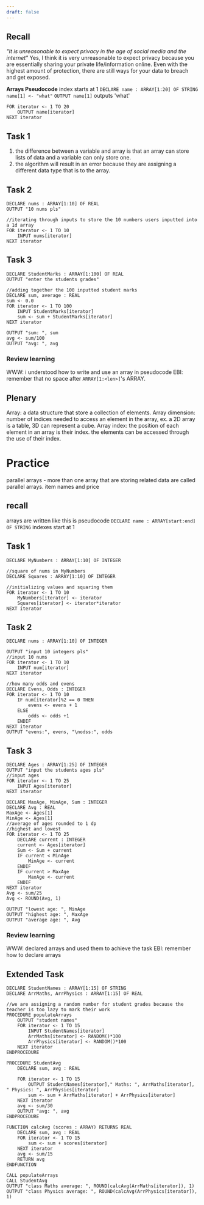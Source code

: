 ```yaml
---
draft: false
---
```

## Recall
*"It is unreasonable to expect privacy in the age of social media and the internet"*
Yes, I think it is very unreasonable to expect privacy because you are essentially sharing your private life/information online. Even with the highest amount of protection, there are still ways for your data to breach and get exposed. 


**Arrays Pseudocode**
index starts at 1
`DECLARE name : ARRAY[1:20] OF STRING`
`name[1] <- "what"`
`OUTPUT name[1]` outputs 'what'

```
FOR iterator <- 1 TO 20
	OUTPUT name[iterator]
NEXT iterator
```

## Task 1
1. the difference between a variable and array is that an array can store lists of data and a variable can only store one.
2. the algorithm will result in an error because they are assigning a different data type that is to the array.

## Task 2
```
DECLARE nums : ARRAY[1:10] OF REAL
OUTPUT "10 nums pls"

//iterating through inputs to store the 10 numbers users inputted into a 1d array
FOR iterator <- 1 TO 10
	INPUT nums[iterator]
NEXT iterator
```

## Task 3
```
DECLARE StudentMarks : ARRAY[1:100] OF REAL
OUTPUT "enter the students grades"

//adding together the 100 inputted student marks
DECLARE sum, average : REAL
sum <- 0.0
FOR iterator <- 1 TO 100
	INPUT StudentMarks[iterator]
	sum <- sum + StudentMarks[iterator]
NEXT iterator

OUTPUT "sum: ", sum
avg <- sum/100
OUTPUT "avg: ", avg
```


### Review learning
WWW: i understood how to write and use an array in pseudocode
EBI: remember that no space after `ARRAY[1:<len>]`'s ARRAY.


## Plenary
Array: a data structure that store a collection of elements.
Array dimension: number of indices needed to access an element in the array, ex. a 2D array is a table, 3D can represent a cube.
Array index: the position of each element in an array is their index. the elements can be accessed through the use of their index.


# **Practice**
parallel arrays - more than one array that are storing related data are called parallel arrays. item names and price

## recall
arrays are written like this is pseudocode `DECLARE name : ARRAY[start:end] OF STRING`
indexes start at 1

## Task 1
```
DECLARE MyNumbers : ARRAY[1:10] OF INTEGER

//square of nums in MyNumbers
DECLARE Squares : ARRAY[1:10] OF INTEGER

//initializing values and squaring them
FOR iterator <- 1 TO 10
	MyNumbers[iterator] <- iterator
	Squares[iterator] <- iterator*iterator
NEXT iterator
```

## Task 2
```
DECLARE nums : ARRAY[1:10] OF INTEGER

OUTPUT "input 10 integers pls"
//input 10 nums
FOR iterator <- 1 TO 10
	INPUT num[iterator]
NEXT iterator

//how many odds and evens
DECLARE Evens, Odds : INTEGER
FOR iterator <- 1 TO 10
	IF num[iterator]%2 == 0 THEN
		evens <- evens + 1
	ELSE
		odds <- odds +1
	ENDIF
NEXT iterator
OUTPUT "evens:", evens, "\nodss:", odds
```

## Task 3
```
DECLARE Ages : ARRAY[1:25] OF INTEGER
OUTPUT "input the students ages pls"
//input ages
FOR iterator <- 1 TO 25
	INPUT Ages[iterator]
NEXT iterator

DECLARE MaxAge, MinAge, Sum : INTEGER
DECLARE Avg : REAL
MaxAge <- Ages[1]
MinAge <- Ages[1]
//average of ages rounded to 1 dp
//highest and lowest
FOR iterator <- 1 TO 25
	DECLARE current : INTEGER
	current <- Ages[iterator]
	Sum <- Sum + current
	IF current < MinAge
		MinAge <- current
	ENDIF
	IF current > MaxAge
		MaxAge <- current
	ENDIF
NEXT iterator
Avg <- sum/25
Avg <- ROUND(Avg, 1)

OUTPUT "lowest age: ", MinAge
OUTPUT "highest age: ", MaxAge
OUTPUT "average age: ", Avg
```

### Review learning
WWW: declared arrays and used them to achieve the task
EBI: remember how to declare arrays

## Extended Task
```
DECLARE StudentNames : ARRAY[1:15] OF STRING
DECLARE ArrMaths, ArrPhysics : ARRAY[1:15] OF REAL

//we are assigning a random number for student grades because the teacher is too lazy to mark their work
PROCEDURE populateArrays
	OUTPUT "student names"
	FOR iterator <- 1 TO 15
		INPUT StudentNames[iterator]
		ArrMaths[iterator] <- RANDOM()*100
		ArrPhysics[iterator] <- RANDOM()*100
	NEXT iterator
ENDPROCEDURE

PROCEDURE StudentAvg
	DECLARE sum, avg : REAL

	FOR iterator <- 1 TO 15
		OUTPUT StudentNames[iterator]," Maths: ", ArrMaths[iterator], " Physics: ", ArrPhysics[iterator]
		sum <- sum + ArrMaths[iterator] + ArrPhysics[iterator]
	NEXT iterator
	avg <- sum/30
	OUTPUT "avg: ", avg
ENDPROCEDURE

FUNCTION calcAvg (scores : ARRAY) RETURNS REAL
	DECLARE sum, avg : REAL
	FOR iterator <- 1 TO 15
		sum <- sum + scores[iterator]
	NEXT iterator
	avg <- sum/15
	RETURN avg
ENDFUNCTION

CALL populateArrays
CALL StudentAvg
OUTPUT "class Maths average: ", ROUND(calcAvg(ArrMaths[iterator]), 1)
OUTPUT "class Physics average: ", ROUND(calcAvg(ArrPhysics[iterator]), 1)
```